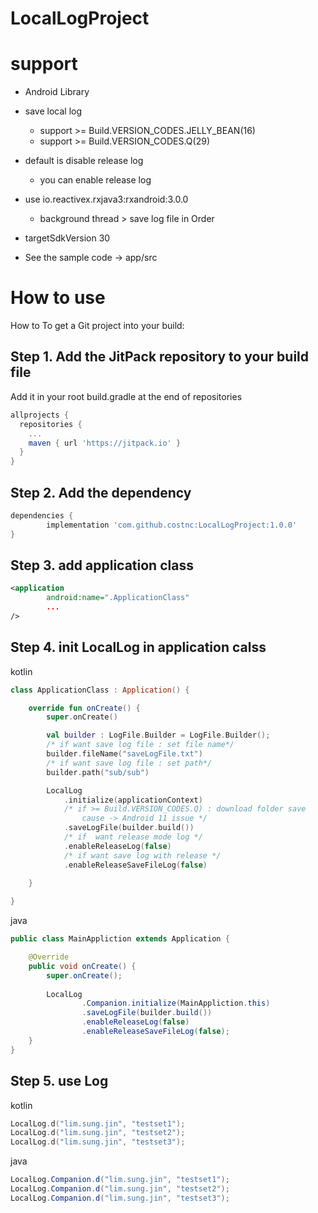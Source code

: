 # LocalLogProject


support
=============
* Android Library
* save local log
  - support >= Build.VERSION_CODES.JELLY_BEAN(16)
  - support >= Build.VERSION_CODES.Q(29)
  
  
* default is disable release log
  - you can enable release log

* use io.reactivex.rxjava3:rxandroid:3.0.0
  - background thread > save log file in Order

* targetSdkVersion 30
* See the sample code -> app/src

How to use
=============

How to
To get a Git project into your build:

Step 1. Add the JitPack repository to your build file
------------

Add it in your root build.gradle at the end of repositories
``` gradle
allprojects {
  repositories {
    ...
    maven { url 'https://jitpack.io' }
  }
}
```
Step 2. Add the dependency
------------
``` gradle
dependencies {
        implementation 'com.github.costnc:LocalLogProject:1.0.0'
}
```
Step 3. add application class
------------
``` xml
<application
        android:name=".ApplicationClass"
        ...
/>
```
Step 4. init LocalLog in application calss
------------

kotlin
``` Kotlin
class ApplicationClass : Application() {

    override fun onCreate() {
        super.onCreate()

        val builder : LogFile.Builder = LogFile.Builder();
        /* if want save log file : set file name*/
        builder.fileName("saveLogFile.txt")
        /* if want save log file : set path*/
        builder.path("sub/sub")

        LocalLog
            .initialize(applicationContext)
            /* if >= Build.VERSION_CODES.Q) : download folder save
                cause -> Android 11 issue */
            .saveLogFile(builder.build())
            /* if  want release mode log */
            .enableReleaseLog(false)
            /* if want save log with release */
            .enableReleaseSaveFileLog(false)

    }
    
}
```


java
``` java
public class MainAppliction extends Application {

    @Override
    public void onCreate() {
        super.onCreate();
 
        LocalLog
                .Companion.initialize(MainAppliction.this)
                .saveLogFile(builder.build())
                .enableReleaseLog(false)
                .enableReleaseSaveFileLog(false);
    }
}
```
Step 5. use Log
------------

kotlin
``` kotlin
LocalLog.d("lim.sung.jin", "testset1");
LocalLog.d("lim.sung.jin", "testset2");
LocalLog.d("lim.sung.jin", "testset3");
```


java
``` java
LocalLog.Companion.d("lim.sung.jin", "testset1");
LocalLog.Companion.d("lim.sung.jin", "testset2");
LocalLog.Companion.d("lim.sung.jin", "testset3");
```
